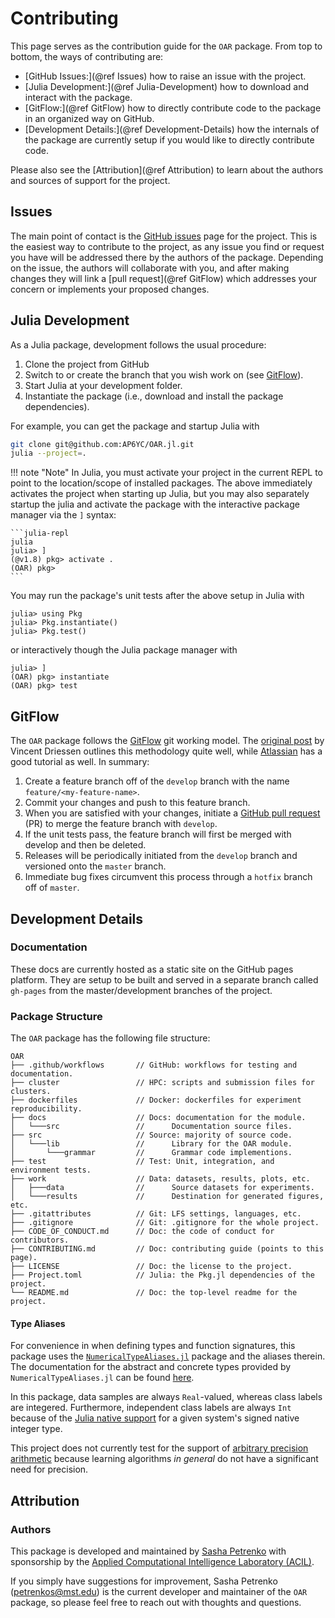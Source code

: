 # Contributing

This page serves as the contribution guide for the `OAR` package.
From top to bottom, the ways of contributing are:

- [GitHub Issues:](@ref Issues) how to raise an issue with the project.
- [Julia Development:](@ref Julia-Development) how to download and interact with the package.
- [GitFlow:](@ref GitFlow) how to directly contribute code to the package in an organized way on GitHub.
- [Development Details:](@ref Development-Details) how the internals of the package are currently setup if you would like to directly contribute code.

Please also see the [Attribution](@ref Attribution) to learn about the authors and sources of support for the project.

## Issues

The main point of contact is the [GitHub issues](https://github.com/AP6YC/OAR/issues) page for the project.
This is the easiest way to contribute to the project, as any issue you find or request you have will be addressed there by the authors of the package.
Depending on the issue, the authors will collaborate with you, and after making changes they will link a [pull request](@ref GitFlow) which addresses your concern or implements your proposed changes.

## Julia Development

As a Julia package, development follows the usual procedure:

1. Clone the project from GitHub
2. Switch to or create the branch that you wish work on (see [GitFlow](@ref)).
3. Start Julia at your development folder.
4. Instantiate the package (i.e., download and install the package dependencies).

For example, you can get the package and startup Julia with

```sh
git clone git@github.com:AP6YC/OAR.jl.git
julia --project=.
```

!!! note "Note"
    In Julia, you must activate your project in the current REPL to point to the location/scope of installed packages.
    The above immediately activates the project when starting up Julia, but you may also separately startup the julia and activate the package with the interactive
    package manager via the `]` syntax:

    ```julia-repl
    julia
    julia> ]
    (@v1.8) pkg> activate .
    (OAR) pkg>
    ```

You may run the package's unit tests after the above setup in Julia with

```julia-repl
julia> using Pkg
julia> Pkg.instantiate()
julia> Pkg.test()
```

or interactively though the Julia package manager with

```julia-repl
julia> ]
(OAR) pkg> instantiate
(OAR) pkg> test
```

## GitFlow

The `OAR` package follows the [GitFlow](https://nvie.com/posts/a-successful-git-branching-model/) git working model.
The [original post](https://nvie.com/posts/a-successful-git-branching-model/) by Vincent Driessen outlines this methodology quite well, while [Atlassian](https://www.atlassian.com/git/tutorials/comparing-workflows/gitflow-workflow) has a good tutorial as well.
In summary:

1. Create a feature branch off of the `develop` branch with the name `feature/<my-feature-name>`.
2. Commit your changes and push to this feature branch.
3. When you are satisfied with your changes, initiate a [GitHub pull request](https://github.com/AP6YC/OAR.jl/pulls) (PR) to merge the feature branch with `develop`.
4. If the unit tests pass, the feature branch will first be merged with develop and then be deleted.
5. Releases will be periodically initiated from the `develop` branch and versioned onto the `master` branch.
6. Immediate bug fixes circumvent this process through a `hotfix` branch off of `master`.

## Development Details

### Documentation

These docs are currently hosted as a static site on the GitHub pages platform.
They are setup to be built and served in a separate branch called `gh-pages` from the master/development branches of the project.

### Package Structure

The `OAR` package has the following file structure:

```console
OAR
├── .github/workflows       // GitHub: workflows for testing and documentation.
├── cluster                 // HPC: scripts and submission files for clusters.
├── dockerfiles             // Docker: dockerfiles for experiment reproducibility.
├── docs                    // Docs: documentation for the module.
│   └───src                 //      Documentation source files.
├── src                     // Source: majority of source code.
│   └───lib                 //      Library for the OAR module.
│       └───grammar         //      Grammar code implementions.
├── test                    // Test: Unit, integration, and environment tests.
├── work                    // Data: datasets, results, plots, etc.
│   ├───data                //      Source datasets for experiments.
│   └───results             //      Destination for generated figures, etc.
├── .gitattributes          // Git: LFS settings, languages, etc.
├── .gitignore              // Git: .gitignore for the whole project.
├── CODE_OF_CONDUCT.md      // Doc: the code of conduct for contributors.
├── CONTRIBUTING.md         // Doc: contributing guide (points to this page).
├── LICENSE                 // Doc: the license to the project.
├── Project.toml            // Julia: the Pkg.jl dependencies of the project.
└── README.md               // Doc: the top-level readme for the project.
```

#### Type Aliases

For convenience in when defining types and function signatures, this package uses the [`NumericalTypeAliases.jl`](https://github.com/AP6YC/NumericalTypeAliases.jl) package and the aliases therein.
The documentation for the abstract and concrete types provided by `NumericalTypeAliases.jl` can be found [here](https://ap6yc.github.io/NumericalTypeAliases.jl/dev/).

In this package, data samples are always `Real`-valued, whereas class labels are integered.
Furthermore, independent class labels are always `Int` because of the [Julia native support](https://docs.julialang.org/en/v1/manual/integers-and-floating-point-numbers/#Integers) for a given system's signed native integer type.

This project does not currently test for the support of [arbitrary precision arithmetic](https://docs.julialang.org/en/v1/manual/integers-and-floating-point-numbers/#Arbitrary-Precision-Arithmetic) because learning algorithms *in general* do not have a significant need for precision.

## Attribution

### Authors

This package is developed and maintained by [Sasha Petrenko](https://github.com/AP6YC) with sponsorship by the [Applied Computational Intelligence Laboratory (ACIL)](https://acil.mst.edu/).

If you simply have suggestions for improvement, Sasha Petrenko (<petrenkos@mst.edu>) is the current developer and maintainer of the `OAR` package, so please feel free to reach out with thoughts and questions.
